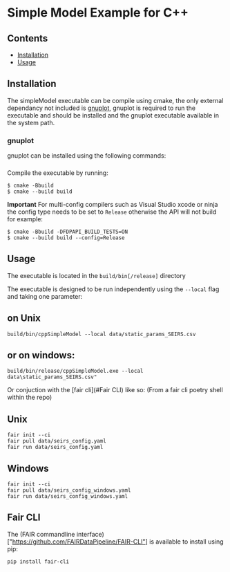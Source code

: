 # Simple Model Example for C++

## Contents
  - [Installation](#installation)
  - [Usage](#usage)

## Installation
The simpleModel executable can be compile using cmake, the only external dependancy not included is [gnuplot](http://www.gnuplot.info/download.html), gnuplot is required to run the executable and should be installed and the gnuplot executable available in the system path.

### gnuplot
gnuplot can be installed using the following commands:

###

Compile the executable by running:

```
$ cmake -Bbuild
$ cmake --build build
```

**Important** For multi-config compilers such as Visual Studio xcode or ninja the config type needs to be set to `Release` otherwise the API will not build for example:
```
$ cmake -Bbuild -DFDPAPI_BUILD_TESTS=ON
$ cmake --build build --config=Release
```

## Usage
The executable is located in the `build/bin[/release]` directory

The executable is designed to be run independently using the `--local` flag and taking one parameter:

## on Unix
```
build/bin/cppSimpleModel --local data/static_params_SEIRS.csv
```
## or on windows:
```
build/bin/release/cppSimpleModel.exe --local data\static_params_SEIRS.csv"
```

Or conjuction with the [fair cli](#Fair CLI) like so:
(From a fair cli poetry shell within the repo)
## Unix
```
fair init --ci
fair pull data/seirs_config.yaml
fair run data/seirs_config.yaml
```
## Windows
```
fair init --ci
fair pull data/seirs_config_windows.yaml
fair run data/seirs_config_windows.yaml
```

## Fair CLI
The (FAIR commandline interface)["https://github.com/FAIRDataPipeline/FAIR-CLI"] is available to install using pip:
```
pip install fair-cli
```